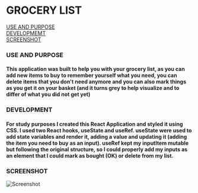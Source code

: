 # **GROCERY LIST**

[USE AND PURPOSE](#use-and-purpose)  
[DEVELOPMEMT](#development)  
[SCREENSHOT](#screenshot) 

### **USE AND PURPOSE**
#### This application was built to help you with your grocery list, as you can add new items to buy to remember yourself what you need, you can delete items that you don't need anymore and you can also mark things as you get it on your basket (and it turns grey to help visualize and to differ of what you did not get yet)

### **DEVELOPMENT**
#### For study purposes I created this React Application and styled it using CSS. I used two React hooks, useState and useRef. useState were used to add state variables and render it, adding a value and updating it (adding the item you need to buy as an input). useRef kept my inputItem mutable but following the original structure, so I could properly add my inputs as an element that I could mark as bought (OK) or delete from my list.

### **SCREENSHOT**
![Screenshot](image.bmp)
